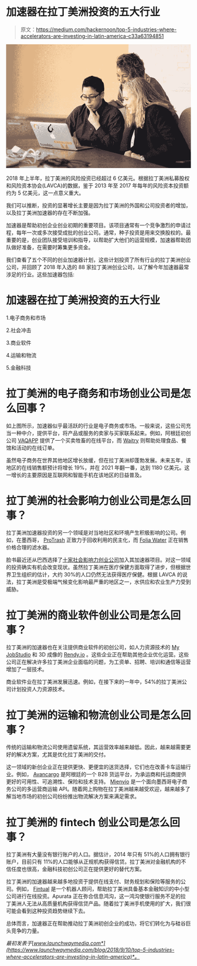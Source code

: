 # 加速器在拉丁美洲投资的五大行业

> 原文：<https://medium.com/hackernoon/top-5-industries-where-accelerators-are-investing-in-latin-america-c33a63194851>

![](img/193d6100ee509db3a4f02056796af0f3.png)

2018 年上半年，拉丁美洲的风险投资已经超过 6 亿美元。根据拉丁美洲私募股权和风险资本协会(LAVCA)的数据，鉴于 2013 年至 2017 年每年的风险资本投资额约为 5 亿美元，这一点意义重大。

我们可以推断，投资的显著增长主要是因为拉丁美洲的外国和公司投资者的增加，以及拉丁美洲加速器的存在不断加强。

加速器是帮助初创企业创业初期的重要项目。该项目通常有一个竞争激烈的申请过程，每年一次或多次接受成批的创业公司。通常，种子投资是用来交换股权的。最重要的是，创业团队接受培训和指导，以帮助扩大他们的运营规模，加速器帮助团队做好准备，在需要时筹集更多资金。

我们查看了五个不同的创业加速器计划，这些计划投资了所有行业的拉丁美洲创业公司，并回顾了 2018 年入选的 88 家拉丁美洲创业公司，以了解今年加速器最常涉足的行业。这些加速器包括:

# 加速器在拉丁美洲投资的五大行业

1.电子商务和市场

2.社会冲击

3.商业软件

4.运输和物流

5.金融科技

# 拉丁美洲的电子商务和市场创业公司是怎么回事？

如上图所示，加速器似乎最活跃的行业是电子商务或市场。一般来说，这些公司充当一种中介，提供平台，将产品或服务的卖家与买家联系起来。例如，阿根廷初创公司 [VAQAPP](http://www.vaqapp.com/) 提供了一个买卖牲畜的在线平台，而 [Waitry](https://www.waitry.net/es) 则帮助处理食品、餐馆和活动的在线订单。

虽然电子商务在世界其他地区增长放缓，但在拉丁美洲却蓬勃发展。未来五年，该地区的在线销售额预计将增长 19%，并在 2021 年翻一番，达到 1180 亿美元。这一增长的主要原因是互联网和智能手机在该地区的日益普及。

# 拉丁美洲的社会影响力创业公司是怎么回事？

拉丁美洲加速器投资的另一个领域是对当地社区和环境产生积极影响的公司。例如，在墨西哥， [ProTrash](https://www.protrashco.com/) 正致力于回收利用的民主化，而 [Folia Water](http://www.foliawater.com/) 正在销售价格合理的滤水器。

脸书最近还从巴西选择了[十家社会影响力创业公司](https://lavca.org/2018/07/24/facebook-selects-10-social-impact-startups-for-acceleration-em-portugues/)加入其加速器项目。对这一领域的投资确实有机会改变现状。虽然拉丁美洲在医疗保健方面取得了进步，但根据世界卫生组织的估计，大约 30%的人口仍然无法获得医疗保健。根据 LAVCA 的说法，拉丁美洲是受极端气候变化影响最严重的地区之一，水供应和农业生产力受到威胁。

# 拉丁美洲的商业软件创业公司是怎么回事？

拉丁美洲的加速器也在关注提供商业软件的初创公司，如人力资源技术的 [My JobStudio](https://www.myjobstudio.com/) 和 3D 成像的 [Rendy.io](https://www.rendy.io/) 。这些企业正在帮助其他企业优化运营。这些公司正在解决许多拉丁美洲企业面临的问题，为工资单、招聘、培训和通信等运营增加了一层技术。

商业软件业在拉丁美洲发展迅速。例如，在接下来的一年中，54%的拉丁美洲公司计划投资人力资源技术。

# 拉丁美洲的运输和物流创业公司是怎么回事？

传统的运输和物流公司使用遗留系统，其运营效率越来越低。因此，越来越需要更好的解决方案，尤其是优化拉丁美洲的交付。

这一领域的新创企业正在提供更快、更便宜的送货选择，它们也在改善卡车运输行业。例如， [Avancargo](https://avancargo.com/index.html) 是阿根廷的一个 B2B 货运平台，为承运商和托运商提供更好的可用性、可追溯性、保险和技术支持。 [Mienvío](https://www.mienvio.mx/) 是一个面向墨西哥电子商务公司的多运营商运输 API。随着网上购物在拉丁美洲越来越受欢迎，越来越多了解当地市场的初创公司纷纷推出物流解决方案来满足需求。

# 拉丁美洲的 fintech 创业公司是怎么回事？

拉丁美洲有大量没有银行账户的人口。据估计，2014 年只有 51%的人口拥有银行账户，目前只有 11%的人口能够从正规机构获得信贷。拉丁美洲对金融机构的不信任度也很高，金融科技初创公司正在提供更好的替代方案。

拉丁美洲的加速器越来越多地投资于提供在线支付、财务规划和保险等服务的公司。例如， [Fintual](https://fintual.cl/) 是一个机器人顾问，帮助拉丁美洲具备基本金融知识的中小型公司进行在线投资。Apurata 正在弥合信息鸿沟，这一鸿沟使银行服务不足的拉丁美洲人无法从高质量机构获得信贷产品。随着拉丁美洲手机使用的扩大，我们很可能会看到这种投资趋势继续下去。

总体而言，加速器正在帮助推动拉丁美洲初创企业的成功，将它们转化为与硅谷巨头竞争的力量。

*最初发表于*[*www.launchwaymedia.com*](https://www.launchwaymedia.com/blog/2018/9/10/top-5-industries-where-accelerators-are-investing-in-latin-america)*。*